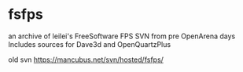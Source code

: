 # fsfps
an archive of leilei's FreeSoftware FPS SVN from pre OpenArena days Includes sources for Dave3d and OpenQuartzPlus

old svn
https://mancubus.net/svn/hosted/fsfps/
